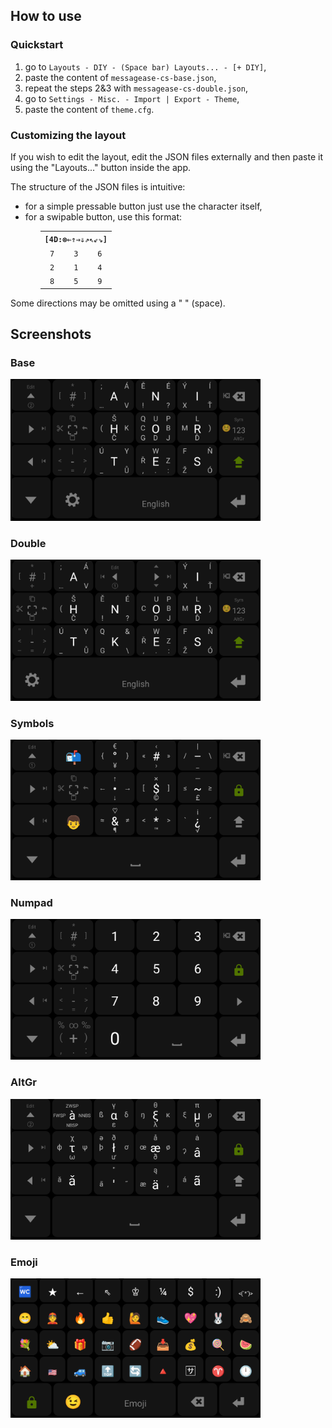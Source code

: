 ## How to use

### Quickstart

<ol><li>go to <code>Layouts - DIY - (Space bar) Layouts... - [+ DIY]</code>,</li><li>paste the content of <code>messagease-cs-base.json</code>,</li><li>repeat the steps 2&3 with <code>messagease-cs-double.json</code>,</li><li>go to <code>Settings - Misc. - Import | Export - Theme</code>,</li><li>paste the content of <code>theme.cfg</code>.</li></ol><h3>Customizing the layout</h3><p>If you wish to edit the layout, edit the JSON files externally and then paste it using the "Layouts..." button inside the app.</p><p>The structure of the JSON files is intuitive:</p><ul><li>for a simple pressable button just use the character itself,</li><li>for a swipable button, use this format:<ul><table style="text-align:center;"><tr><th colspan=3><code>[4D:&#x2297;&#x21d0;&#x21d1;&#x21d2;&#x21d3;&#x21d7;&#x21d6;&#x21d9;&#x21d8;]</code></th></tr><tr><td><code>7</code></td><td><code>3</code></td><td><code>6</code></td></tr><tr><td><code>2</code></td><td><code>1</code></td><td><code>4</code></td></tr><tr><td><code>8</code></td><td><code>5</code></td><td><code>9</code></td></tr></table></ul></ul></ul>
<p>Some directions may be omitted using a " " (space).</p><h2>Screenshots</h2><h3>Base</h3><img src="img/base.png" width=400px /><h3>Double</h3><img src="img/double.png" width=400px /><h3>Symbols</h3><img src="img/sym.png" width=400px /><h3>Numpad</h3><img src="img/num.png" width=400px /><h3>AltGr</h3><img src="img/altgr.png" width=400px /><h3>Emoji</h3><img src="img/emoji.png" width=400px />
